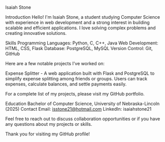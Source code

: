 Isaiah Stone
  
Introduction
Hello! I'm Isaiah Stone, a student studying Computer Science with experience in web development and a strong interest in building scalable and efficient applications. I love solving complex problems and creating innovative solutions.

Skills
Programming Languages: Python, C, C++, Java
Web Development: HTML, CSS, Flask
Database: PostgreSQL, MySQL
Version Control: Git, GitHub

Here are a few notable projects I've worked on:

Expense Splitter - A web application built with Flask and PostgreSQL to simplify expense splitting among friends or groups. Users can track expenses, calculate balances, and settle payments easily.

For a complete list of my projects, please visit my GitHub portfolio.

Education
Bachelor of Computer Science, University of Nebraska-Lincoln (2025)
Contact
Email: isstone21@hotmail.com
LinkedIn: isaiahstone21

Feel free to reach out to discuss collaboration opportunities or if you have any questions about my projects or skills.

Thank you for visiting my GitHub profile!
